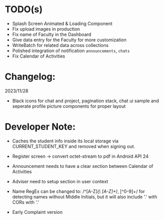 # TODO(s)

- Splash Screen Animated & Loading Component
- Fix upload images in production
- Fix name of Faculty in the Dashboard
- Give data entry for the Faculty for more customization
- WriteBatch for related data across collections
- Polished integration of notification `announcements`, `chats`
- Fix Calendar of Activities

# Changelog:

2023/11/28

- Black icons for chat and project, pagination stack, chat ui sample and seperate profile picture components for proper layout

# Developer Note:

- Caches the student info inside its local storage via CURRENT_STUDENT_KEY and removed when signing out.

- Register screen -> convert octet-stream to pdf in Android API 24
- Announcement needs to have a clear section between Calendar of Activities
- Adviser need to setup section in user context
- Name RegEx can be changed to: /^[A-Z]_(\ [A-Z]+)_, [^0-9]+/ for detecting names without Middle Initials, but it will also include '.' with CORs with '.'
- Early Complaint version
